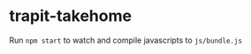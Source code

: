 trapit-takehome
===============

Run `npm start` to watch and compile javascripts to `js/bundle.js`
